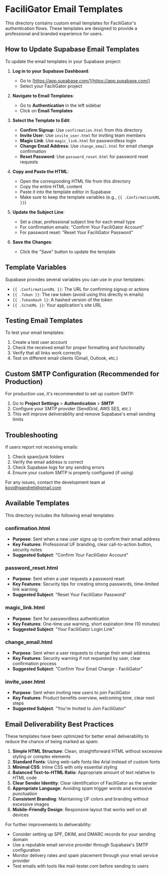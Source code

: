 # FaciliGator Email Templates

This directory contains custom email templates for FaciliGator's authentication flows. These templates are designed to provide a professional and branded experience for users.

## How to Update Supabase Email Templates

To update the email templates in your Supabase project:

1. **Log in to your Supabase Dashboard**:
   - Go to [https://app.supabase.com/](https://app.supabase.com/)
   - Select your FaciliGator project

2. **Navigate to Email Templates**:
   - Go to **Authentication** in the left sidebar
   - Click on **Email Templates**

3. **Select the Template to Edit**:
   - **Confirm Signup**: Use `confirmation.html` from this directory
   - **Invite User**: Use `invite_user.html` for inviting team members
   - **Magic Link**: Use `magic_link.html` for passwordless login
   - **Change Email Address**: Use `change_email.html` for email change confirmation
   - **Reset Password**: Use `password_reset.html` for password reset requests

4. **Copy and Paste the HTML**:
   - Open the corresponding HTML file from this directory
   - Copy the entire HTML content
   - Paste it into the template editor in Supabase
   - Make sure to keep the template variables (e.g., `{{ .ConfirmationURL }}`)

5. **Update the Subject Line**:
   - Set a clear, professional subject line for each email type
   - For confirmation emails: "Confirm Your FaciliGator Account"
   - For password reset: "Reset Your FaciliGator Password"

6. **Save the Changes**:
   - Click the "Save" button to update the template

## Template Variables

Supabase provides several variables you can use in your templates:

- `{{ .ConfirmationURL }}`: The URL for confirming signup or actions
- `{{ .Token }}`: The raw token (avoid using this directly in emails)
- `{{ .TokenHash }}`: A hashed version of the token
- `{{ .SiteURL }}`: Your application's site URL

## Testing Email Templates

To test your email templates:

1. Create a test user account
2. Check the received email for proper formatting and functionality
3. Verify that all links work correctly
4. Test on different email clients (Gmail, Outlook, etc.)

## Custom SMTP Configuration (Recommended for Production)

For production use, it's recommended to set up custom SMTP:

1. Go to **Project Settings** > **Authentication** > **SMTP**
2. Configure your SMTP provider (SendGrid, AWS SES, etc.)
3. This will improve deliverability and remove Supabase's email sending limits

## Troubleshooting

If users report not receiving emails:

1. Check spam/junk folders
2. Verify the email address is correct
3. Check Supabase logs for any sending errors
4. Ensure your custom SMTP is properly configured (if using)

For any issues, contact the development team at kovidhgandreti@gmail.com

## Available Templates

This directory includes the following email templates:

### confirmation.html
- **Purpose**: Sent when a new user signs up to confirm their email address
- **Key Features**: Professional UF branding, clear call-to-action button, security notes
- **Suggested Subject**: "Confirm Your FaciliGator Account"

### password_reset.html
- **Purpose**: Sent when a user requests a password reset
- **Key Features**: Security tips for creating strong passwords, time-limited link warning
- **Suggested Subject**: "Reset Your FaciliGator Password"

### magic_link.html
- **Purpose**: Sent for passwordless authentication
- **Key Features**: One-time use warning, short expiration time (10 minutes)
- **Suggested Subject**: "Your FaciliGator Login Link"

### change_email.html
- **Purpose**: Sent when a user requests to change their email address
- **Key Features**: Security warning if not requested by user, clear confirmation process
- **Suggested Subject**: "Confirm Your Email Change - FaciliGator"

### invite_user.html
- **Purpose**: Sent when inviting new users to join FaciliGator
- **Key Features**: Product benefits overview, welcoming tone, clear next steps
- **Suggested Subject**: "You're Invited to Join FaciliGator"

## Email Deliverability Best Practices

These templates have been optimized for better email deliverability to reduce the chance of being marked as spam:

1. **Simple HTML Structure**: Clean, straightforward HTML without excessive styling or complex elements
2. **Standard Fonts**: Using web-safe fonts like Arial instead of custom fonts
3. **Minimal CSS**: Inline CSS with only essential styling
4. **Balanced Text-to-HTML Ratio**: Appropriate amount of text relative to HTML code
5. **Clear Sender Identity**: Clear identification of FaciliGator as the sender
6. **Appropriate Language**: Avoiding spam trigger words and excessive punctuation
7. **Consistent Branding**: Maintaining UF colors and branding without excessive images
8. **Mobile-Friendly Design**: Responsive layout that works well on all devices

For further improvements to deliverability:

- Consider setting up SPF, DKIM, and DMARC records for your sending domain
- Use a reputable email service provider through Supabase's SMTP configuration
- Monitor delivery rates and spam placement through your email service provider
- Test emails with tools like mail-tester.com before sending to users 